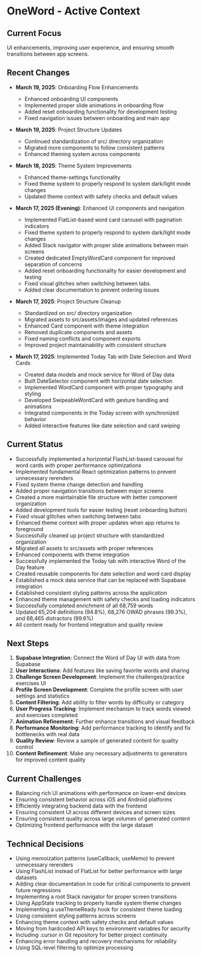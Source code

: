 # OneWord - Active Context

## Current Focus
UI enhancements, improving user experience, and ensuring smooth transitions between app screens.

## Recent Changes
- **March 19, 2025**: Onboarding Flow Enhancements
  - Enhanced onboarding UI components
  - Implemented proper slide animations in onboarding flow
  - Added reset onboarding functionality for development testing
  - Fixed navigation issues between onboarding and main app

- **March 19, 2025**: Project Structure Updates
  - Continued standardization of src/ directory organization
  - Migrated more components to follow consistent patterns
  - Enhanced theming system across components

- **March 18, 2025**: Theme System Improvements
  - Enhanced theme-settings functionality
  - Fixed theme system to properly respond to system dark/light mode changes
  - Updated theme context with safety checks and default values

- **March 17, 2025 (Evening)**: Enhanced UI components and navigation
  - Implemented FlatList-based word card carousel with pagination indicators
  - Fixed theme system to properly respond to system dark/light mode changes
  - Added Stack navigator with proper slide animations between main screens
  - Created dedicated EmptyWordCard component for improved separation of concerns
  - Added reset onboarding functionality for easier development and testing
  - Fixed visual glitches when switching between tabs
  - Added clear documentation to prevent ordering issues

- **March 17, 2025**: Project Structure Cleanup
  - Standardized on src/ directory organization
  - Migrated assets to src/assets/images and updated references
  - Enhanced Card component with theme integration
  - Removed duplicate components and assets
  - Fixed naming conflicts and component exports
  - Improved project maintainability with consistent structure

- **March 17, 2025**: Implemented Today Tab with Date Selection and Word Cards
  - Created data models and mock service for Word of Day data
  - Built DateSelector component with horizontal date selection
  - Implemented WordCard component with proper typography and styling
  - Developed SwipeableWordCard with gesture handling and animations
  - Integrated components in the Today screen with synchronized behavior
  - Added interactive features like date selection and card swiping

## Current Status
- Successfully implemented a horizontal FlashList-based carousel for word cards with proper performance optimizations
- Implemented fundamental React optimization patterns to prevent unnecessary rerenders
- Fixed system theme change detection and handling
- Added proper navigation transitions between major screens
- Created a more maintainable file structure with better component organization
- Added development tools for easier testing (reset onboarding button)
- Fixed visual glitches when switching between tabs
- Enhanced theme context with proper updates when app returns to foreground
- Successfully cleaned up project structure with standardized organization
- Migrated all assets to src/assets with proper references
- Enhanced components with theme integration
- Successfully implemented the Today tab with interactive Word of the Day feature
- Created reusable components for date selection and word card display
- Established a mock data service that can be replaced with Supabase integration
- Established consistent styling patterns across the application
- Enhanced theme management with safety checks and loading indicators
- Successfully completed enrichment of all 68,759 words
- Updated 65,204 definitions (94.8%), 68,276 OWAD phrases (99.3%), and 68,465 distractors (99.6%)
- All content ready for frontend integration and quality review

## Next Steps
1. **Supabase Integration**: Connect the Word of Day UI with data from Supabase
2. **User Interactions**: Add features like saving favorite words and sharing
3. **Challenge Screen Development**: Implement the challenges/practice exercises UI
4. **Profile Screen Development**: Complete the profile screen with user settings and statistics
5. **Content Filtering**: Add ability to filter words by difficulty or category
6. **User Progress Tracking**: Implement mechanism to track words viewed and exercises completed
7. **Animation Refinement**: Further enhance transitions and visual feedback
8. **Performance Monitoring**: Add performance tracking to identify and fix bottlenecks with real data
9. **Quality Review**: Review a sample of generated content for quality control
10. **Content Refinement**: Make any necessary adjustments to generators for improved content quality

## Current Challenges
- Balancing rich UI animations with performance on lower-end devices
- Ensuring consistent behavior across iOS and Android platforms
- Efficiently integrating backend data with the frontend
- Ensuring consistent UI across different devices and screen sizes
- Ensuring consistent quality across large volumes of generated content
- Optimizing frontend performance with the large dataset

## Technical Decisions
- Using memoization patterns (useCallback, useMemo) to prevent unnecessary rerenders
- Using FlashList instead of FlatList for better performance with large datasets
- Adding clear documentation in code for critical components to prevent future regressions
- Implementing a root Stack navigator for proper screen transitions
- Using AppState tracking to properly handle system theme changes
- Implementing a useThemeReady hook for consistent theme loading
- Using consistent styling patterns across screens
- Enhancing theme context with safety checks and default values
- Moving from hardcoded API keys to environment variables for security
- Including .cursor in Git repository for better project continuity
- Enhancing error handling and recovery mechanisms for reliability
- Using SQL-level filtering to optimize processing 